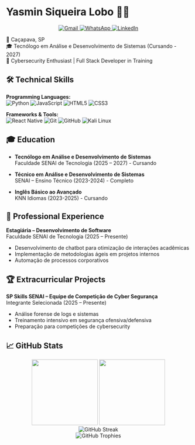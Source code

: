 # Yasmin Siqueira Lobo 👩‍💻

<div align="center">
  <a href="mailto:yasminsiqueiralobo@gmail.com">
    <img src="https://img.shields.io/badge/Gmail-D14836?style=for-the-badge&logo=gmail&logoColor=white" alt="Gmail">
  </a>
  <a href="tel:+5512997864262">
    <img src="https://img.shields.io/badge/WhatsApp-25D366?style=for-the-badge&logo=whatsapp&logoColor=white" alt="WhatsApp">
  </a>
  <a href="https://www.linkedin.com/in/yasminslobo/" target="_blank">
    <img src="https://img.shields.io/badge/LinkedIn-0077B5?style=for-the-badge&logo=linkedin&logoColor=white" alt="LinkedIn">
  </a>
</div>

📍 Caçapava, SP  
🎓 Tecnólogo em Análise e Desenvolvimento de Sistemas (Cursando - 2027)  
🔐 Cybersecurity Enthusiast | Full Stack Developer in Training

## 🛠️ Technical Skills

**Programming Languages:**  
![Python](https://img.shields.io/badge/Python-3776AB?style=for-the-badge&logo=python&logoColor=white)
![JavaScript](https://img.shields.io/badge/JavaScript-F7DF1E?style=for-the-badge&logo=javascript&logoColor=black)
![HTML5](https://img.shields.io/badge/HTML5-E34F26?style=for-the-badge&logo=html5&logoColor=white)
![CSS3](https://img.shields.io/badge/CSS3-1572B6?style=for-the-badge&logo=css3&logoColor=white)

**Frameworks & Tools:**  
![React Native](https://img.shields.io/badge/React_Native-20232A?style=for-the-badge&logo=react&logoColor=61DAFB)
![Git](https://img.shields.io/badge/Git-F05032?style=for-the-badge&logo=git&logoColor=white)
![GitHub](https://img.shields.io/badge/GitHub-100000?style=for-the-badge&logo=github&logoColor=white)
![Kali Linux](https://img.shields.io/badge/Kali_Linux-557C94?style=for-the-badge&logo=kali-linux&logoColor=white)

## 🎓 Education

- **Tecnólogo em Análise e Desenvolvimento de Sistemas**  
  Faculdade SENAI de Tecnologia (2025 – 2027) - Cursando

- **Técnico em Análise e Desenvolvimento de Sistemas**  
  SENAI – Ensino Técnico (2023-2024) - Completo

- **Inglês Básico ao Avançado**  
  KNN Idiomas (2023-2025) - Cursando

## 💼 Professional Experience

**Estagiária – Desenvolvimento de Software**  
Faculdade SENAI de Tecnologia (2025 – Presente)  
- Desenvolvimento de chatbot para otimização de interações acadêmicas  
- Implementação de metodologias ágeis em projetos internos  
- Automação de processos corporativos  

## 🏆 Extracurricular Projects

**SP Skills SENAI – Equipe de Competição de Cyber Segurança**  
Integrante Selecionada (2025 – Presente)  
- Análise forense de logs e sistemas  
- Treinamento intensivo em segurança ofensiva/defensiva  
- Preparação para competições de cybersecurity  

## 📈 GitHub Stats

<div align="center">
  <img height="180em" src="https://github-readme-stats.vercel.app/api?username=YasminLobo&show_icons=true&theme=dracula&include_all_commits=true&count_private=true"/>
  <img height="180em" src="https://github-readme-stats.vercel.app/api/top-langs/?username=YasminLobo&layout=compact&langs_count=7&theme=dracula"/>
</div>

<div align="center">
  <img src="https://github-readme-streak-stats.herokuapp.com/?user=YasminLobo&theme=dracula" alt="GitHub Streak">
</div>

<div align="center">
  <img src="https://github-profile-trophy.vercel.app/?username=YasminLobo&theme=dracula&row=1&column=7" alt="GitHub Trophies">
</div>

